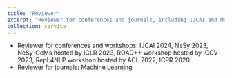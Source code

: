 ```yaml
---
title: "Reviewer"
excerpt: "Reviewer for conferences and journals, including IJCAI and Mach. Learn."
collection: service
---
```


- Reviewer for conferences and workshops: IJCAI 2024, NeSy 2023, NeSy-GeMs hosted by ICLR 2023, ROAD++ workshop hosted by ICCV 2023, RepL4NLP workshop hosted by ACL 2022, ICPR 2020.
- Reviewer for journals: Machine Learning
